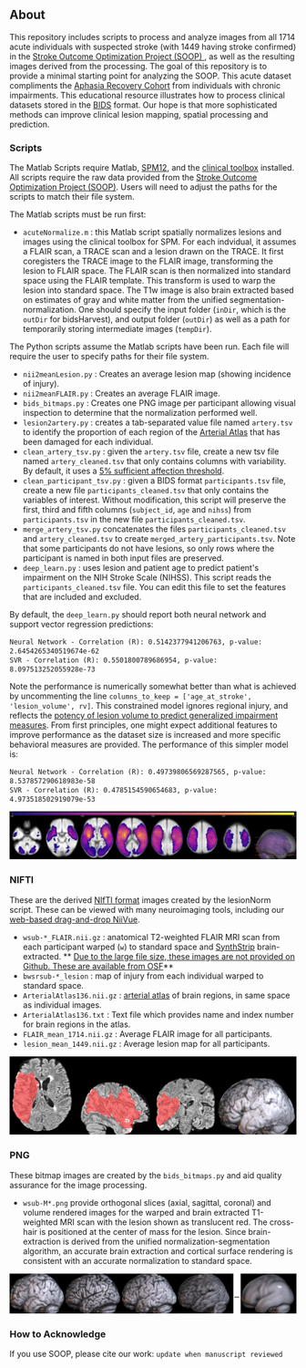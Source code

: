 ## About

This repository includes scripts to process and analyze images from all 1714 acute individuals with suspected stroke (with 1449 having stroke confirmed) in the [Stroke Outcome Optimization Project (SOOP)
](https://openneuro.org/datasets/ds004889), as well as the resulting images derived from the processing. The goal of this repository is to provide a minimal starting point for analyzing the SOOP. This acute dataset compliments the [Aphasia Recovery Cohort](https://github.com/neurolabusc/AphasiaRecoveryCohortDemo) from individuals with chronic impairments. This educational resource illustrates how to process clinical datasets stored in the [BIDS](https://bids.neuroimaging.io/) format. Our hope is that more sophisticated methods can improve clinical lesion mapping, spatial processing and prediction.

### Scripts

The Matlab Scripts require Matlab, [SPM12](https://www.fil.ion.ucl.ac.uk/spm/software/download/), and the [clinical toolbox](https://github.com/neurolabusc/Clinical) installed. All scripts require the raw data provided from the [Stroke Outcome Optimization Project (SOOP)](https://openneuro.org/). Users will need to adjust the paths for the scripts to match their file system.

The Matlab scripts must be run first:

 - `acuteNormalize.m` : this Matlab script spatially normalizes lesions and images using the clinical toolbox for SPM. For each indvidual, it assumes a FLAIR scan, a TRACE scan and a lesion drawn on the TRACE. It first coregisters the TRACE image to the FLAIR image, transforming the lesion to FLAIR space. The FLAIR scan is then normalized into standard space using the FLAIR template. This transform is used to warp the lesion into standard space. The T1w image is also brain extracted based on estimates of gray and white matter from the unified segmentation-normalization. One should specify the input folder (`inDir`, which is the `outDir` for bidsHarvest), and output folder (`outDir`) as well as a path for temporarily storing intermediate images (`tempDir`).

The Python scripts assume the Matlab scripts have been run. Each file will require the user to specify paths for their file system.

 - `nii2meanLesion.py` : Creates an average lesion map (showing incidence of injury).
 - `nii2meanFLAIR.py` : Creates an average FLAIR image.
 - `bids_bitmaps.py` : Creates one PNG image per participant allowing visual inspection to determine that the normalization performed well.
 - `lesion2artery.py` : creates a tab-separated value file named `artery.tsv` to identify the proportion of each region of the [Arterial Atlas](https://www.nitrc.org/projects/arterialatlas) that has been damaged for each individual.
 - `clean_artery_tsv.py` : given the `artery.tsv` file, create a new tsv file named `artery_cleaned.tsv` that only contains columns with variability. By default, it uses a [5% sufficient affection threshold](https://www.ncbi.nlm.nih.gov/pmc/articles/PMC6866937/).
 - `clean_participant_tsv.py` : given a BIDS format `participants.tsv` file, create a new file `participants_cleaned.tsv` that only contains the variables of interest. Without modification, this script will preserve the first, third and fifth columns (`subject_id`, `age` and `nihss`) from `participants.tsv` in the new file `participants_cleaned.tsv`.
 - `merge_artery_tsv.py` concatenates the files `participants_cleaned.tsv` and `artery_cleaned.tsv` to create `merged_artery_participants.tsv`. Note that some participants do not have lesions, so only rows where the participant is named in both input files are preserved.
 - `deep_learn.py` : uses lesion and patient age to predict patient's impairment on the NIH Stroke Scale (NIHSS). This script reads the `participants_cleaned.tsv` file. You can edit this file to set the features that are included and excluded.

By default, the `deep_learn.py` should report both neural network and support vector regression predictions:

```
Neural Network - Correlation (R): 0.5142377941206763, p-value: 2.6454265340519674e-62
SVR - Correlation (R): 0.5501800789686954, p-value: 8.097513252055928e-73
```

Note the performance is numerically somewhat better than what is achieved by uncommenting the line `columns_to_keep = ['age_at_stroke', 'lesion_volume', rv]`. This constrained model ignores regional injury, and reflects the [potency of lesion volume to predict generalized impairment measures](https://pubmed.ncbi.nlm.nih.gov/37741168/). From first principles, one might expect additional features to improve performance as the dataset size is increased and more specific behavioral measures are provided. The performance of this simpler model is:

```
Neural Network - Correlation (R): 0.49739806569287565, p-value: 8.537857290618983e-58
SVR - Correlation (R): 0.4785154590654683, p-value: 4.973518502919079e-53
```

![lesion incidence resulting from nii2meanLesion and nii2meanT1](LesionIncidence.png)

### NIFTI

These are the derived [NIfTI format](https://brainder.org/2012/09/23/the-nifti-file-format/) images created by the lesionNorm script. These can be viewed with many neuroimaging tools, including our [web-based drag-and-drop NiiVue](https://niivue.github.io/niivue/features/basic.multiplanar.html).

 - `wsub-*_FLAIR.nii.gz` : anatomical T2-weighted FLAIR MRI scan from each participant warped (`w`) to standard space and [SynthStrip](https://pubmed.ncbi.nlm.nih.gov/35842095/) brain-extracted. ** [Due to the large file size, these images are not provided on Github. These are available from OSF](https://osf.io/yqktj/)**
 - `bwsrsub-*_lesion` : map of injury from each individual warped to standard space.
 - `ArterialAtlas136.nii.gz` : [arterial atlas](https://www.nitrc.org/projects/arterialatlas) of brain regions, in same space as individual images.
 - `ArterialAtlas136.txt` : Text file which provides name and index number for brain regions in the atlas.
 - `FLAIR_mean_1714.nii.gz` : Average FLAIR image for all participants.
 - `lesion_mean_1449.nii.gz` : Average lesion map for all participants.
 
![result of bids_bitmaps.py](./PNG/rsub-1725_lesion.nii.png)

### PNG

These bitmap images are created by the `bids_bitmaps.py` and aid quality assurance for the image processing.

 - `wsub-M*.png` provide orthogonal slices (axial, sagittal, coronal) and volume rendered images for the warped and brain extracted T1-weighted MRI scan with the lesion shown as translucent red. The cross-hair is positioned at the center of mass for the lesion. Since brain-extraction is derived from the unified normalization-segmentation algorithm, an accurate brain extraction and cortical surface rendering is consistent with an accurate normalization to standard space.

![averaging of bids_bitmaps.py](SOOP_norm.png)

### How to Acknowledge

If you use SOOP, please cite our work: `update when manuscript reviewed`